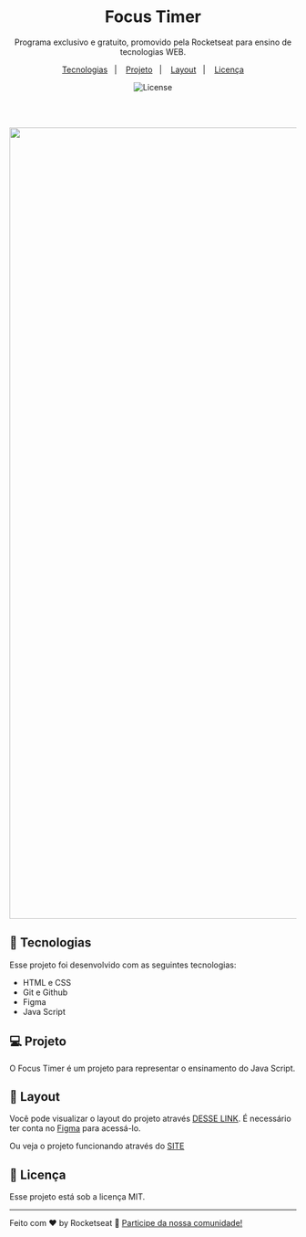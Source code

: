 <h1 align="center"> Focus Timer </h1>

<p align="center">
Programa exclusivo e gratuito, promovido pela Rocketseat para ensino de tecnologias WEB.
</p>

<p align="center">
  <a href="#-tecnologias">Tecnologias</a>&nbsp;&nbsp;&nbsp;|&nbsp;&nbsp;&nbsp;
  <a href="#-projeto">Projeto</a>&nbsp;&nbsp;&nbsp;|&nbsp;&nbsp;&nbsp;
  <a href="#-layout">Layout</a>&nbsp;&nbsp;&nbsp;|&nbsp;&nbsp;&nbsp;
  <a href="#memo-licença">Licença</a>
</p>

<p align="center">
  <img alt="License" src="https://img.shields.io/static/v1?label=license&message=MIT&color=49AA26&labelColor=000000">
</p>

<br>

<p align="center"> <img width="1386" alt="Captura de Tela 2024-08-22 às 22 55 31" src="https://github.com/user-attachments/assets/09503843-9c87-4498-8d73-91bb8188aceb">
</p>

## 🚀 Tecnologias
  
Esse projeto foi desenvolvido com as seguintes tecnologias:

- HTML e CSS
- Git e Github
- Figma
- Java Script

## 💻 Projeto

O Focus Timer é um projeto para representar o ensinamento do Java Script.

## 🔖 Layout

Você pode visualizar o layout do projeto através [DESSE LINK](https://www.figma.com/community/file/1263574581735209131).
É necessário ter conta no [Figma](https://figma.com) para acessá-lo.

Ou veja o projeto funcionando através do [SITE](https://rafael-rodrigues23.github.io/Exercicio06_IMC/)

## :memo: Licença

Esse projeto está sob a licença MIT.

---

Feito com ♥ by Rocketseat :wave: [Participe da nossa comunidade!](https://discord.gg/rocketseat)
